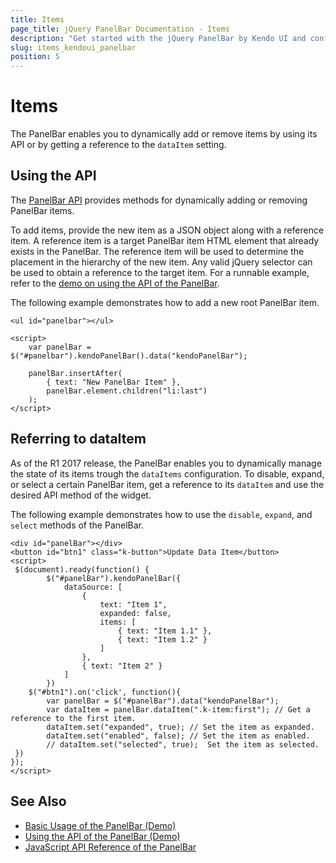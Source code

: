```yaml
---
title: Items
page_title: jQuery PanelBar Documentation - Items
description: "Get started with the jQuery PanelBar by Kendo UI and configure its items."
slug: items_kendoui_panelbar
position: 5
---
```


# Items

The PanelBar enables you to dynamically add or remove items by using its API or by getting a reference to the `dataItem` setting.

## Using the API

The [PanelBar API](/api/javascript/ui/panelbar) provides methods for dynamically adding or removing PanelBar items.

To add items, provide the new item as a JSON object along with a reference item. A reference item is a target PanelBar item HTML element that already exists in the PanelBar. The reference item will be used to determine the placement in the hierarchy of the new item. Any valid jQuery selector can be used to obtain a reference to the target item. For a runnable example, refer to the [demo on using the API of the PanelBar](https://demos.telerik.com/kendo-ui/panelbar/api).

The following example demonstrates how to add a new root PanelBar item.

    <ul id="panelbar"></ul>

    <script>
        var panelBar = $("#panelbar").kendoPanelBar().data("kendoPanelBar");

        panelBar.insertAfter(
            { text: "New PanelBar Item" },
            panelBar.element.children("li:last")
        );
    </script>

## Referring to dataItem

As of the R1 2017 release, the PanelBar enables you to dynamically manage the state of its items trough the `dataItems` configuration. To disable, expand, or select a certain PanelBar item, get a reference to its `dataItem` and use the desired API method of the widget.

The following example demonstrates how to use the `disable`, `expand`, and `select` methods of the PanelBar.

    <div id="panelBar"></div>
    <button id="btn1" class="k-button">Update Data Item</button>
    <script>
     $(document).ready(function() {
            $("#panelBar").kendoPanelBar({
                dataSource: [
                    {
                        text: "Item 1",
                        expanded: false,
                        items: [
                            { text: "Item 1.1" },
                            { text: "Item 1.2" }
                        ]
                    },
                    { text: "Item 2" }
                ]
            })
        $("#btn1").on('click', function(){
            var panelBar = $("#panelBar").data("kendoPanelBar");
            var dataItem = panelBar.dataItem(".k-item:first"); // Get a reference to the first item.
            dataItem.set("expanded", true); // Set the item as expanded.
            dataItem.set("enabled", false); // Set the item as enabled.
            // dataItem.set("selected", true);  Set the item as selected.
     })
    });
    </script>

## See Also

* [Basic Usage of the PanelBar (Demo)](https://demos.telerik.com/kendo-ui/panelbar/index)
* [Using the API of the PanelBar (Demo)](https://demos.telerik.com/kendo-ui/panelbar/api)
* [JavaScript API Reference of the PanelBar](/api/javascript/ui/panelbar)
